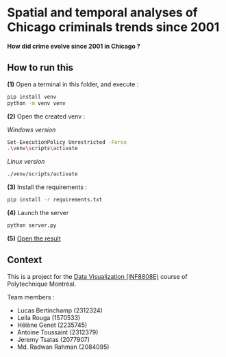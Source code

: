 # Spatial and temporal analyses of Chicago criminals trends since 2001

**How did crime evolve since 2001 in Chicago ?**

## How to run this

**(1)** Open a terminal in this folder, and execute :

```bash
pip install venv
python -m venv venv
```

**(2)** Open the created venv :

*Windows version*

```bash
Set-ExecutionPolicy Unrestricted -Force
.\venv\scripts\activate
```

*Linux version*

```bash
./venv/scripts/activate
```

**(3)** Install the requirements :

```bash
pip install -r requirements.txt
```

**(4)** Launch the server

```bash
python server.py
```

**(5)** [Open the result](http://127.0.0.1:8050/)

## Context

This is a project for the [Data Visualization (INF8808E)](https://www.professeurs.polymtl.ca/thomas.hurtut/inf8808/) course of Polytechnique Montréal.

Team members :

* Lucas Bertinchamp (2312324)
* Leila Rouga (1570533)
* Hélène Genet  (2235745) 
* Antoine Toussaint (2312379)
* Jeremy Tsatas (2077907)
* Md. Radwan Rahman (2084095)